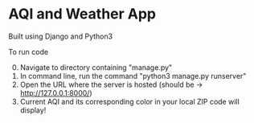 # AQI and Weather App

Built using Django and Python3

To run code

0. Navigate to directory containing "manage.py"
1. In command line, run the command "python3 manage.py runserver"
2. Open the URL where the server is hosted (should be -> http://127.0.0.1:8000/)
3. Current AQI and its corresponding color in your local ZIP code will display!
